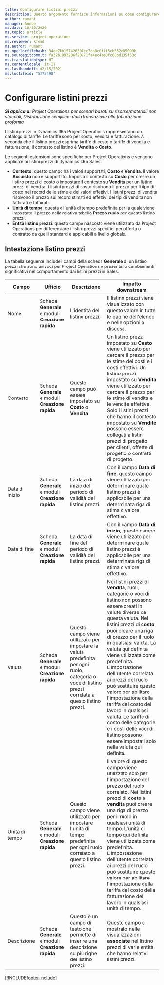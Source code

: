 ```yaml
---
title: Configurare listini prezzi
description: Questo argomento fornisce informazioni su come configurare i listini prezzi di costo e di vendita.
author: rumant
manager: Annbe
ms.date: 10/20/2020
ms.topic: article
ms.service: project-operations
ms.reviewer: kfend
ms.author: rumant
ms.openlocfilehash: 34ee7bb157426507ec7ca8c031f5cb552e85099b
ms.sourcegitcommit: fa32b1893286f20271fa4ec4be8fc68bd135f53c
ms.translationtype: HT
ms.contentlocale: it-IT
ms.lasthandoff: 02/15/2021
ms.locfileid: "5275498"
---
```

# <a name="set-up-price-lists"></a>Configurare listini prezzi

_**Si applica a:** Project Operations per scenari basati su risorse/materiali non stoccati, Distribuzione semplice: dalla transazione alla fatturazione proforma_

I listini prezzi in Dynamics 365 Project Operations rappresentano un catalogo di tariffe. Le tariffe sono per costo, vendita e fatturazione. A seconda che il listino prezzi esprima tariffe di costo o tariffe di vendita e fatturazione, il contesto del listino è **Vendita** o **Costo**.

Le seguenti estensioni sono specifiche per Project Operations e vengono applicate ai listini prezzi di Dynamics 365 Sales.

- **Contesto**: questo campo ha i valori supportati, **Costo** e **Vendita**. Il valore **Acquisto** non è supportato. Imposta il contesto su **Costo** per creare un listino prezzi di costo o impostare il contesto su **Vendita** per un listino prezzi di vendita. I listini prezzi di costo risolvono il prezzo per il tipo di costo nei record delle stime e dei valori effettivi. I listini prezzi di vendita risolvono il prezzo sui record stimati ed effettivi dei tipi di vendita non fatturati e fatturati.
- **Unità di tempo**: questa è l'unità di tempo predefinita per la quale viene impostato il prezzo nella relativa tabella **Prezzo ruolo** per questo listino prezzi.
- **Entità listino prezzi**: questo campo nascosto viene utilizzato da Project Operations per differenziare i listini prezzi specifici per offerta o contratto da quelli standard e applicabili a livello globale.

## <a name="price-list-header"></a>Intestazione listino prezzi

La tabella seguente include i campi della scheda **Generale** di un listino prezzi che sono univoci per Project Operations o presentano cambiamenti significativi nel comportamento dai listini prezzi in Sales.

| Campo | Ufficio | Descrizione | Impatto downstream |
| --- | --- | --- | --- |
| Nome | Scheda **Generale** e moduli **Creazione rapida** | L'identità del listino prezzi. | Il listino prezzi viene visualizzato con questo valore in tutte le pagine dell'elenco e nelle opzioni a discesa.|
| Contesto | Scheda **Generale** e moduli **Creazione rapida** | Questo campo può essere impostato su **Costo** o **Vendita**. | Un listino prezzi impostato su **Costo** viene utilizzato per cercare il prezzo per le stime dei costi e i costi effettivi. Un listino prezzi impostato su **Vendita** viene utilizzato per cercare il prezzo per le stime di vendita e le vendite effettive. Solo i listini prezzi che hanno il contesto impostato su **Vendite** possono essere collegati a listini prezzi di progetto per clienti, offerte di progetto o contratti di progetto. |
| Data di inizio | Scheda **Generale** e moduli **Creazione rapida** | La data di inizio del periodo di validità del listino prezzi. | Con il campo **Data di fine**, questo campo viene utilizzato per determinare quale listino prezzi è applicabile per una determinata riga di stima o valore effettivo. |
| Data di fine | Scheda **Generale** e moduli **Creazione rapida** | La data di fine del periodo di validità del listino prezzi. | Con il campo **Data di inizio**, questo campo viene utilizzato per determinare quale listino prezzi è applicabile per una determinata riga di stima o valore effettivo. |
| Valuta | Scheda **Generale** e moduli **Creazione rapida** | Questo campo viene utilizzato per impostare la valuta predefinita per ogni ruolo, categoria o voce di listino prezzi correlata a questo listino prezzi. | Nei listini prezzi di **vendita**, ruoli, categorie o voci di listino non possono essere creati in valute diverse da questa valuta. Nei listini prezzi di **costo** puoi creare una riga di prezzo per il ruolo in qualsiasi valuta. La valuta qui definita viene utilizzata come predefinita. L'impostazione dell'utente correlata ai prezzi del ruolo può sostituire questo valore per abilitare l'impostazione della tariffa del costo del lavoro in qualsiasi valuta. Le tariffe di costo delle categorie e i costi delle voci di listino possono essere impostati solo nella valuta qui definita. |
| Unità di tempo | Scheda **Generale** e moduli **Creazione rapida** | Questo campo viene utilizzato per impostare l'unità di tempo predefinita per ogni ruolo correlato a questo listino prezzi. | Il valore di questo campo viene utilizzato solo per l'impostazione del prezzo del ruolo correlato. Nei listini prezzi di **costo** e **vendita** puoi creare una riga di prezzo per il ruolo in qualsiasi unità di tempo. L'unità di tempo qui definita viene utilizzata come predefinita. L'impostazione dell'utente correlata ai prezzi del ruolo può sostituire questo valore per abilitare l'impostazione della tariffa del costo della fatturazione del lavoro in qualsiasi unità di tempo. |
| Descrizione | Scheda **Generale** e moduli **Creazione rapida** | Questo è un campo di testo che permette di inserire una descrizione su più righe del listino prezzi. | Questo campo è mostrato nelle visualizzazioni **associate** nel listino prezzi di varie entità che hanno relativi listini prezzi. |


[!INCLUDE[footer-include](../includes/footer-banner.md)]